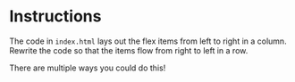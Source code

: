 # Instructions

The code in `index.html` lays out the flex items from left to right in a column. Rewrite the code so that the items flow from right to left in a row. 

There are multiple ways you could do this!